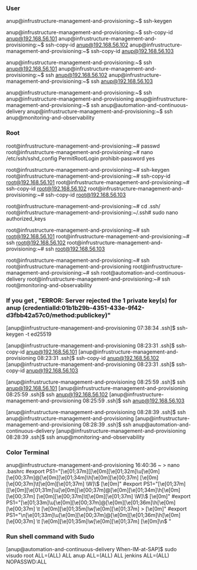 ### User
anup@infrustructure-management-and-provisioning:~$ ssh-keygen

anup@infrustructure-management-and-provisioning:~$ ssh-copy-id anup@192.168.56.101
anup@infrustructure-management-and-provisioning:~$ ssh-copy-id anup@192.168.56.102
anup@infrustructure-management-and-provisioning:~$ ssh-copy-id anup@192.168.56.103

anup@infrustructure-management-and-provisioning:~$ ssh anup@192.168.56.101
anup@infrustructure-management-and-provisioning:~$ ssh anup@192.168.56.102
anup@infrustructure-management-and-provisioning:~$ ssh anup@192.168.56.103

anup@infrustructure-management-and-provisioning:~$ ssh anup@infrustructure-management-and-provisioning
anup@infrustructure-management-and-provisioning:~$ ssh anup@automation-and-continuous-delivery
anup@infrustructure-management-and-provisioning:~$ ssh anup@monitoring-and-observability


### Root
root@infrustructure-management-and-provisioning:~# passwd
root@infrustructure-management-and-provisioning:~# nano /etc/ssh/sshd_config
PermitRootLogin prohibit-password yes

root@infrustructure-management-and-provisioning:~# ssh-keygen
root@infrustructure-management-and-provisioning:~# ssh-copy-id root@192.168.56.101
root@infrustructure-management-and-provisioning:~# ssh-copy-id root@192.168.56.102
root@infrustructure-management-and-provisioning:~# ssh-copy-id root@192.168.56.103

root@infrustructure-management-and-provisioning:~# cd .ssh/
root@infrustructure-management-and-provisioning:~/.ssh# sudo nano authorized_keys

root@infrustructure-management-and-provisioning:~# ssh root@192.168.56.101
root@infrustructure-management-and-provisioning:~# ssh root@192.168.56.102
root@infrustructure-management-and-provisioning:~# ssh root@192.168.56.103

root@infrustructure-management-and-provisioning:~# ssh root@infrustructure-management-and-provisioning
root@infrustructure-management-and-provisioning:~# ssh root@automation-and-continuous-delivery
root@infrustructure-management-and-provisioning:~# ssh root@monitoring-and-observability


### If you get , "ERROR: Server rejected the 1 private key(s) for anup (credentialId:01b1b29b-4351-433e-9f42-d3fbb42a57c0/method:publickey)"

[anup@infrustructure-management-and-provisioning 07:38:34 .ssh]$ ssh-keygen -t ed25519

[anup@infrustructure-management-and-provisioning 08:23:31 .ssh]$ ssh-copy-id anup@192.168.56.101
[anup@infrustructure-management-and-provisioning 08:23:31 .ssh]$ ssh-copy-id anup@192.168.56.102
[anup@infrustructure-management-and-provisioning 08:23:31 .ssh]$ ssh-copy-id anup@192.168.56.103

[anup@infrustructure-management-and-provisioning 08:25:59 .ssh]$ ssh anup@192.168.56.101
[anup@infrustructure-management-and-provisioning 08:25:59 .ssh]$ ssh anup@192.168.56.102
[anup@infrustructure-management-and-provisioning 08:25:59 .ssh]$ ssh anup@192.168.56.103

[anup@infrustructure-management-and-provisioning 08:28:39 .ssh]$ ssh anup@infrustructure-management-and-provisioning
[anup@infrustructure-management-and-provisioning 08:28:39 .ssh]$ ssh anup@automation-and-continuous-delivery
[anup@infrustructure-management-and-provisioning 08:28:39 .ssh]$ ssh anup@monitoring-and-observability


### Color Terminal
anup@infrustructure-management-and-provisioning 16:40:36 ~ > nano .bashrc
#export PS1="\[\e[01;37m\][\[\e[0m\]\[\e[01;32m\]\u\[\e[0m\]\[\e[00;37m\]@\[\e[0m\]\[\e[01;34m\]\h\[\e[0m\]\[\e[00;37m\] \[\e[0m\]\[\e[00;37m\]\t\[\e[0m\]\[\e[01;37m\] \W]\\$ \[\e[0m\]"
#export PS1="\[\e[01;37m\][\[\e[0m\]\[\e[01;31m\]\u\[\e[0m\]\[\e[00;37m\]@\[\e[0m\]\[\e[01;34m\]\h\[\e[0m\]\[\e[00;37m\] \[\e[0m\]\[\e[00;37m\]\t\[\e[0m\]\[\e[01;37m\] \W]\\$ \[\e[0m\]"
#export PS1="\[\e[01;33m\]\u\[\e[0m\]\[\e[00;37m\]@\[\e[0m\]\[\e[01;36m\]\h\[\e[0m\]\[\e[00;37m\] \t \[\e[0m\]\[\e[01;35m\]\w\[\e[0m\]\[\e[01;37m\] > \[\e[0m\]"
#export PS1="\n\[\e[01;33m\]\u\[\e[0m\]\[\e[00;37m\]@\[\e[0m\]\[\e[01;36m\]\h\[\e[0m\]\[\e[00;37m\] \t \[\e[0m\]\[\e[01;35m\]\w\[\e[0m\]\[\e[01;37m\] \[\e[0m\]\n$ "


### Run shell command with Sudo
[anup@automation-and-continuous-delivery When-IM-at-SAP]$ sudo visudo
root    ALL=(ALL)       ALL
anup    ALL=(ALL)       ALL
jenkins ALL=(ALL)       NOPASSWD:ALL
























